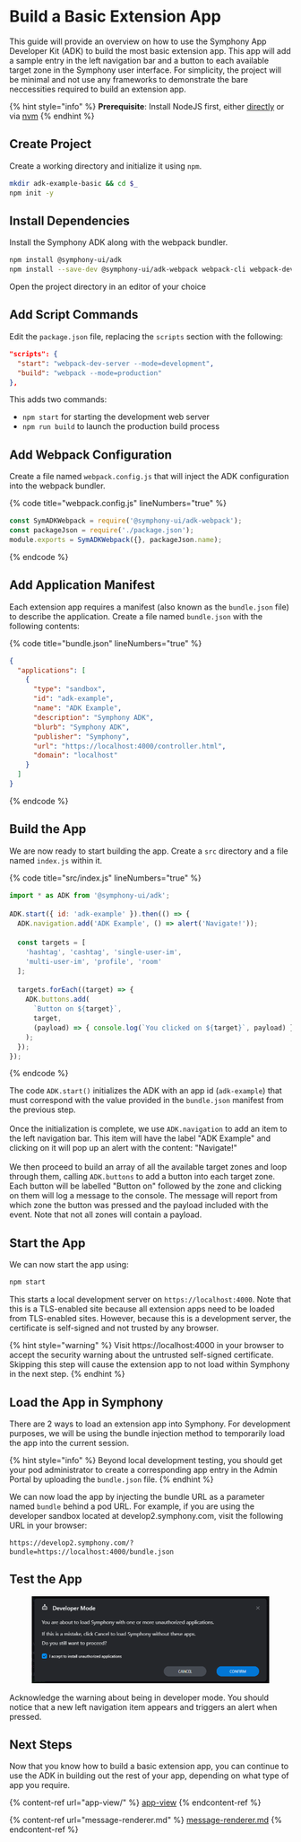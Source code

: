 # Build a Basic Extension App

This guide will provide an overview on how to use the Symphony App Developer Kit (ADK) to build the most basic extension app. This app will add a sample entry in the left navigation bar and a button to each available target zone in the Symphony user interface. For simplicity, the project will be minimal and not use any frameworks to demonstrate the bare neccessities required to build an extension app.

{% hint style="info" %}
**Prerequisite**: Install NodeJS first, either [directly](https://nodejs.org) or via [nvm](https://github.com/nvm-sh/nvm)
{% endhint %}

## Create Project

Create a working directory and initialize it using `npm`.

```bash
mkdir adk-example-basic && cd $_
npm init -y
```

## Install Dependencies

Install the Symphony ADK along with the webpack bundler.

```bash
npm install @symphony-ui/adk
npm install --save-dev @symphony-ui/adk-webpack webpack-cli webpack-dev-server
```

Open the project directory in an editor of your choice

## Add Script Commands

Edit the `package.json` file, replacing the `scripts` section with the following:

```json
"scripts": {
  "start": "webpack-dev-server --mode=development",
  "build": "webpack --mode=production"
},
```

This adds two commands:

* `npm start` for starting the development web server
* `npm run build` to launch the production build process

## Add Webpack Configuration

Create a file named `webpack.config.js` that will inject the ADK configuration into the webpack bundler.

{% code title="webpack.config.js" lineNumbers="true" %}
```javascript
const SymADKWebpack = require('@symphony-ui/adk-webpack');
const packageJson = require('./package.json');
module.exports = SymADKWebpack({}, packageJson.name);
```
{% endcode %}

## Add Application Manifest

Each extension app requires a manifest (also known as the `bundle.json` file) to describe the application. Create a file named `bundle.json` with the following contents:

{% code title="bundle.json" lineNumbers="true" %}
```json
{
  "applications": [
    {
      "type": "sandbox",
      "id": "adk-example",
      "name": "ADK Example",
      "description": "Symphony ADK",
      "blurb": "Symphony ADK",
      "publisher": "Symphony",
      "url": "https://localhost:4000/controller.html",
      "domain": "localhost"
    }
  ]
}

```
{% endcode %}

## Build the App

We are now ready to start building the app. Create a `src` directory and a file named `index.js` within it.

{% code title="src/index.js" lineNumbers="true" %}
```javascript
import * as ADK from '@symphony-ui/adk';

ADK.start({ id: 'adk-example' }).then(() => {
  ADK.navigation.add('ADK Example', () => alert('Navigate!'));

  const targets = [
    'hashtag', 'cashtag', 'single-user-im',
    'multi-user-im', 'profile', 'room'
  ];
  
  targets.forEach((target) => {
    ADK.buttons.add(
      `Button on ${target}`,
      target,
      (payload) => { console.log(`You clicked on ${target}`, payload) }
    );
  });
});

```
{% endcode %}

The code `ADK.start()` initializes the ADK with an app id (`adk-example`) that must correspond with the value provided in the `bundle.json` manifest from the previous step.\
\
Once the initialization is complete, we use `ADK.navigation` to add an item to the left navigation bar. This item will have the label "ADK Example" and clicking on it will pop up an alert with the content: "Navigate!"\
\
We then proceed to build an array of all the available target zones and loop through them, calling `ADK.buttons` to add a button into each target zone. Each button will be labelled "Button on" followed by the zone and clicking on them will log a message to the console. The message will report from which zone the button was pressed and the payload included with the event. Note that not all zones will contain a payload.

## Start the App

We can now start the app using:

```bash
npm start
```

This starts a local development server on `https://localhost:4000`. Note that this is a TLS-enabled site because all extension apps need to be loaded from TLS-enabled sites. However, because this is a development server, the certificate is self-signed and not trusted by any browser.

{% hint style="warning" %}
Visit https://localhost:4000 in your browser to accept the security warning about the untrusted self-signed certificate. Skipping this step will cause the extension app to not load within Symphony in the next step.
{% endhint %}

## Load the App in Symphony

There are 2 ways to load an extension app into Symphony. For development purposes, we will be using the bundle injection method to temporarily load the app into the current session.

{% hint style="info" %}
Beyond local development testing, you should get your pod administrator to create a corresponding app entry in the Admin Portal by uploading the `bundle.json` file.
{% endhint %}

We can now load the app by injecting the bundle URL as a parameter named `bundle` behind a pod URL. For example, if you are using the developer sandbox located at develop2.symphony.com, visit the following URL in your browser:

```
https://develop2.symphony.com/?bundle=https://localhost:4000/bundle.json
```

## Test the App

<figure><img src="../../.gitbook/assets/image (1) (1).png" alt=""><figcaption></figcaption></figure>

Acknowledge the warning about being in developer mode. You should notice that a new left navigation item appears and triggers an alert when pressed.

## Next Steps

Now that you know how to build a basic extension app, you can continue to use the ADK in building out the rest of your app, depending on what type of app you require.

{% content-ref url="app-view/" %}
[app-view](app-view/)
{% endcontent-ref %}

{% content-ref url="message-renderer.md" %}
[message-renderer.md](message-renderer.md)
{% endcontent-ref %}

